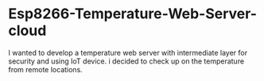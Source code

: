 # Esp8266-Temperature-Web-Server-cloud
I wanted to develop a temperature web server with intermediate layer for security and using IoT device. i decided to check up on the temperature from remote locations.
